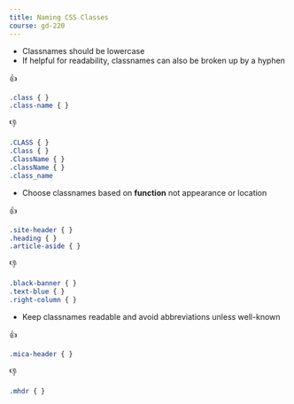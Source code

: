 ```yaml
---
title: Naming CSS Classes
course: gd-220
---
```


- Classnames should be lowercase
- If helpful for readability, classnames can also be broken up by a hyphen

<span class="text-larger">👍</span>

```css
.class { }
.class-name { }
```

<span class="text-larger">👎</span>

```css
.CLASS { }
.Class { }
.ClassName { }
.className { }
.class_name
```

- Choose classnames based on **function** not appearance or location

<span class="text-larger">👍</span>

```css
.site-header { }
.heading { }
.article-aside { }
```

<span class="text-larger">👎</span>

```css
.black-banner { }
.text-blue { }
.right-column { }
```

- Keep classnames readable and avoid abbreviations unless well-known

<span class="text-larger">👍</span>

```css
.mica-header { }
```

<span class="text-larger">👎</span>

```css
.mhdr { }
```
